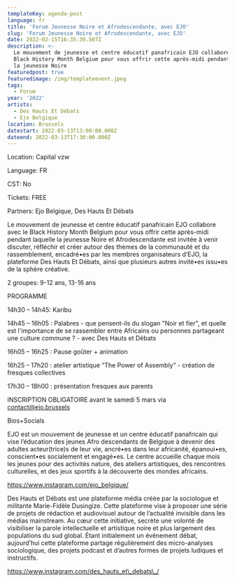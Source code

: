```yaml
---
templateKey: agenda-post
language: fr
title: 'Forum Jeunesse Noire et Afrodescendante, avec EJO'
slug: 'Forum Jeunesse Noire et Afrodescendante, avec EJO'
date: 2022-02-15T16:35:39.507Z
description: >-
  Le mouvement de jeunesse et centre éducatif panafricain EJO collabore avec le
  Black History Month Belgium pour vous offrir cette après-midi pendant laquelle
  la jeunesse Noire 
featuredpost: true
featuredimage: /img/templateevent.jpeg
tags:
  - Forum
year: '2022'
artists:
  - Des Hauts Et Débats
  - Ejo Belgique
location: Brussels
datestart: 2022-03-13T13:00:00.000Z
dateend: 2022-03-13T17:30:00.000Z
---
```

Location: Capital vzw

Language: FR

CST: No

Tickets: FREE

Partners: Ejo Belgique, Des Hauts Et Débats

Le mouvement de jeunesse et centre éducatif panafricain EJO collabore avec le Black History Month Belgium pour vous offrir cette après-midi pendant laquelle la jeunesse Noire et Afrodescendante est invitée à venir discuter, réfléchir et créer autour des thèmes de la communauté et du rassemblement, encadré•es par les membres organisateurs d’EJO, la plateforme Des Hauts Et Débats, ainsi que plusieurs autres invité•es issu•es de la sphère créative.

2 groupes: 9-12 ans, 13-16 ans

PROGRAMME

14h30 – 14h45: Karibu

14h45 – 16h05 : Palabres - que pensent-ils du slogan "Noir et fier", et quelle est l'importance de se rassembler entre Africains ou  personnes partageant une culture commune ? - avec Des Hauts et Débats

16h05 – 16h25 : Pause goûter + animation

16h25 – 17h20 : atelier artistique “The Power of Assembly” - création de fresques collectives 

17h30 – 18h00 : présentation fresques aux parents



INSCRIPTION OBLIGATOIRE  avant le samedi 5 mars via contact@ejo.brussels

Bios+Socials

EJO est un mouvement de jeunesse et un centre éducatif panafricain qui vise l’éducation des jeunes Afro descendants de Belgique à devenir des adultes acteur(trice)s de leur vie, ancré•es dans leur africanité, épanoui•es, conscient•es socialement et engagé•es. Le centre accueille chaque mois les jeunes pour des activités nature, des ateliers artistiques, des rencontres culturelles, et des jeux sportifs à la découverte des mondes africains.

https://www.instagram.com/ejo_belgique/

Des Hauts et Débats est une plateforme média créée par la sociologue et militante Marie-Fidèle Dusingize. Cette plateforme vise à proposer une série de projets de rédaction et audiovisuel autour de l’actualité invisible dans les médias mainstream. Au cœur cette initiative, secrète une volonté de visibiliser la parole intellectuelle et artistique noire et plus largement des populations du sud global. Étant initialement un événement débat, aujourd’hui cette plateforme partage régulièrement des micro-analyses sociologique, des projets podcast et d’autres formes de projets ludiques et instructifs.

https://www.instagram.com/des_hauts_et\_debats\_/
